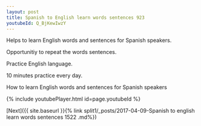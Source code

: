```yaml
---
layout: post
title: Spanish to English learn words sentences 923 
youtubeId: Q_BjKewIwzY
---
```

 
 
Helps to learn English words and sentences for Spanish speakers.

Opportunitiy to repeat the words sentences. 

Practice English language. 
 
10 minutes practice every day. 
 
How to learn English words and sentences for Spanish speakers 
 
{% include youtubePlayer.html id=page.youtubeId %}
 
 
[Next]({{ site.baseurl }}{% link  split1/_posts/2017-04-09-Spanish to english learn words sentences 1522 .md%})
 
